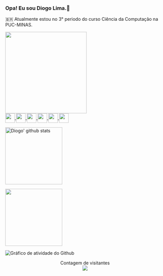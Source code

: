 ### Opa! Eu sou Diogo Lima.👋
🇧🇷 Atualmente estou no 3° periodo do curso Ciência da Computação na PUC-MINAS.

<a href="https://github.com/DiogoLima11">
  <img height = 257 align="center" src="https://cdn.discordapp.com/attachments/961328850262958120/1082373985548910632/gif-diogo.gif" />
</a><br>

<a href="https://www.instagram.com/diogo_puyol/">
  <img height = 30 align="center" src="https://img.shields.io/badge/Instagram-E4405F?style=for-the-badge&logo=instagram&logoColor=white"/>
</a>

<a href="https://steamcommunity.com/profiles/76561199164311924/">
  <img height = 30 align="center" src="https://img.shields.io/badge/Steam-000000?style=for-the-badge&logo=steam&logoColor=white"/>
</a>


<a href="https://www.youtube.com/channel/UCawq4kIOEEvQLzE9LGAQUQQ">
  <img height = 30 align="center" src="https://img.shields.io/badge/YouTube-FF0000?style=for-the-badge&logo=youtube&logoColor=white"/>
</a>


<a href="https://www.twitch.tv/puyol_games">
  <img height = 30 align="center" src="https://img.shields.io/badge/Twitch-9146FF?style=for-the-badge&logo=twitch&logoColor=white"/>
</a>

<a href="https://www.linkedin.com/in/diogo-lima-891aa6264">
  <img height = 30 align="center" src="https://img.shields.io/badge/LinkedIn-0077B5?style=for-the-badge&logo=linkedin&logoColor=white"/>
</a>

<a href="mailto:diogopuyollima011@gmail.com">
  <img height = 30 align="center" src="https://img.shields.io/badge/Gmail-D14836?style=for-the-badge&logo=gmail&logoColor=white"/>
</a><br>

<p></p>

<a href="https://github.com/diogolima11">
  <img height = 180 align="center" src="https://github-readme-stats.vercel.app/api?username=diogolima11&show_icons=true&include_all_commits=true&theme=radical" alt="Diogo' github stats" />
</a>

<p></p>

<a href="https://github.com/DiogoLima11">
  <img height = 180 align="center" src="https://github-readme-stats.vercel.app/api/top-langs/?username=diogolima11&layout=compact&theme=radical" />
</a>

<p></p>

![ Gráfico de atividade do Github ](https://github-readme-activity-graph.cyclic.app/graph?username=DiogoLima11&theme=synthwave&bg_color=141321&title_color=f34b7d&icon_color=f34b7d&text_color=f34b7d)

<p align="center">
  Contagem de visitantes<br>
  <img src="https://profile-counter.glitch.me/diogolima11/count.svg" />
</p>
